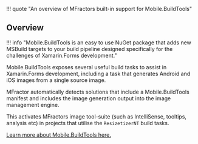!!! quote "An overview of MFractors built-in support for Mobile.BuildTools"

## Overview

!!! info "Mobile.BuildTools is an easy to use NuGet package that adds new MSBuild targets to your build pipeline designed specifically for the challenges of Xamarin.Forms development."

Mobile.BuildTools exposes several useful build tasks to assist in Xamarin.Forms development, including a task that generates Android and iOS images from a single source image.

MFractor automatically detects solutions that include a Mobile.BuildTools manifest and includes the image generation output into the image management engine.

This activates MFractors image tool-suite (such as IntelliSense, tooltips, analysis etc) in projects that utilise the `ResizetizerNT` build tasks.

[Learn more about Mobile.BuildTools here.](https://mobilebuildtools.com/images/)
